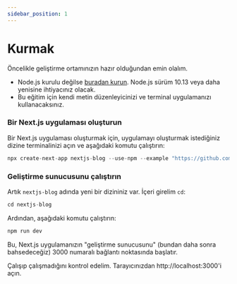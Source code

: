 ```yaml
---
sidebar_position: 1
---
```



# Kurmak

Öncelikle geliştirme ortamınızın hazır olduğundan emin olalım.

- Node.js kurulu değilse <a href="https://nodejs.org/en/">buradan kurun</a>. Node.js sürüm 10.13 veya daha yenisine ihtiyacınız olacak.
- Bu eğitim için kendi metin düzenleyicinizi ve terminal uygulamanızı kullanacaksınız.

### Bir Next.js uygulaması oluşturun

Bir Next.js uygulaması oluşturmak için, uygulamayı oluşturmak istediğiniz dizine terminalinizi açın ve aşağıdaki komutu çalıştırın:

```js
npx create-next-app nextjs-blog --use-npm --example "https://github.com/vercel/next-learn/tree/master/basics/learn-starter"
```

### Geliştirme sunucusunu çalıştırın

Artık `nextjs-blog` adında yeni bir dizininiz var. İçeri girelim ``cd``:


```js
cd nextjs-blog
```

Ardından, aşağıdaki komutu çalıştırın:

```js
npm run dev
```

Bu, Next.js uygulamanızın "geliştirme sunucusunu" (bundan daha sonra bahsedeceğiz) 3000 numaralı bağlantı noktasında başlatır.

Çalışıp çalışmadığını kontrol edelim. Tarayıcınızdan http://localhost:3000'i açın.
